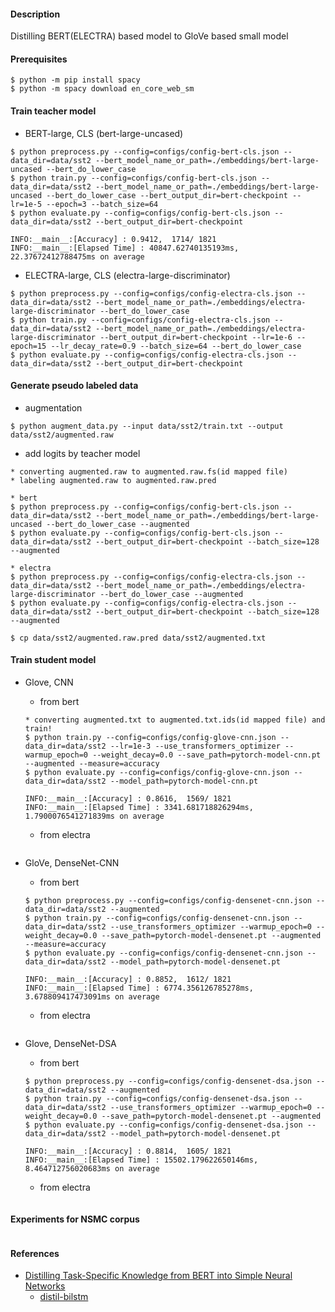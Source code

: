 #### Description

Distilling BERT(ELECTRA) based model to GloVe based small model

#### Prerequisites
```
$ python -m pip install spacy
$ python -m spacy download en_core_web_sm
```

#### Train teacher model

- BERT-large, CLS (bert-large-uncased)
```
$ python preprocess.py --config=configs/config-bert-cls.json --data_dir=data/sst2 --bert_model_name_or_path=./embeddings/bert-large-uncased --bert_do_lower_case
$ python train.py --config=configs/config-bert-cls.json --data_dir=data/sst2 --bert_model_name_or_path=./embeddings/bert-large-uncased --bert_do_lower_case --bert_output_dir=bert-checkpoint --lr=1e-5 --epoch=3 --batch_size=64
$ python evaluate.py --config=configs/config-bert-cls.json --data_dir=data/sst2 --bert_output_dir=bert-checkpoint

INFO:__main__:[Accuracy] : 0.9412,  1714/ 1821
INFO:__main__:[Elapsed Time] : 40847.62740135193ms, 22.37672412788475ms on average
```

- ELECTRA-large, CLS (electra-large-discriminator)
```
$ python preprocess.py --config=configs/config-electra-cls.json --data_dir=data/sst2 --bert_model_name_or_path=./embeddings/electra-large-discriminator --bert_do_lower_case
$ python train.py --config=configs/config-electra-cls.json --data_dir=data/sst2 --bert_model_name_or_path=./embeddings/electra-large-discriminator --bert_output_dir=bert-checkpoint --lr=1e-6 --epoch=15 --lr_decay_rate=0.9 --batch_size=64 --bert_do_lower_case
$ python evaluate.py --config=configs/config-electra-cls.json --data_dir=data/sst2 --bert_output_dir=bert-checkpoint
```

#### Generate pseudo labeled data

- augmentation
```
$ python augment_data.py --input data/sst2/train.txt --output data/sst2/augmented.raw
```

- add logits by teacher model
```
* converting augmented.raw to augmented.raw.fs(id mapped file)
* labeling augmented.raw to augmented.raw.pred

* bert
$ python preprocess.py --config=configs/config-bert-cls.json --data_dir=data/sst2 --bert_model_name_or_path=./embeddings/bert-large-uncased --bert_do_lower_case --augmented
$ python evaluate.py --config=configs/config-bert-cls.json --data_dir=data/sst2 --bert_output_dir=bert-checkpoint --batch_size=128 --augmented

* electra 
$ python preprocess.py --config=configs/config-electra-cls.json --data_dir=data/sst2 --bert_model_name_or_path=./embeddings/electra-large-discriminator --bert_do_lower_case --augmented
$ python evaluate.py --config=configs/config-electra-cls.json --data_dir=data/sst2 --bert_output_dir=bert-checkpoint --batch_size=128 --augmented

$ cp data/sst2/augmented.raw.pred data/sst2/augmented.txt
```

#### Train student model

- Glove, CNN
  - from bert
  ```
  * converting augmented.txt to augmented.txt.ids(id mapped file) and train!
  $ python train.py --config=configs/config-glove-cnn.json --data_dir=data/sst2 --lr=1e-3 --use_transformers_optimizer --warmup_epoch=0 --weight_decay=0.0 --save_path=pytorch-model-cnn.pt --augmented --measure=accuracy
  $ python evaluate.py --config=configs/config-glove-cnn.json --data_dir=data/sst2 --model_path=pytorch-model-cnn.pt

  INFO:__main__:[Accuracy] : 0.8616,  1569/ 1821
  INFO:__main__:[Elapsed Time] : 3341.681718826294ms, 1.7900076541271839ms on average
  ```
  - from electra
  ```
  ```

- GloVe, DenseNet-CNN
  - from bert
  ```
  $ python preprocess.py --config=configs/config-densenet-cnn.json --data_dir=data/sst2 --augmented
  $ python train.py --config=configs/config-densenet-cnn.json --data_dir=data/sst2 --use_transformers_optimizer --warmup_epoch=0 --weight_decay=0.0 --save_path=pytorch-model-densenet.pt --augmented --measure=accuracy
  $ python evaluate.py --config=configs/config-densenet-cnn.json --data_dir=data/sst2 --model_path=pytorch-model-densenet.pt

  INFO:__main__:[Accuracy] : 0.8852,  1612/ 1821
  INFO:__main__:[Elapsed Time] : 6774.356126785278ms, 3.678809417473091ms on average

  ```
  - from electra
  ```

  ```

- Glove, DenseNet-DSA
  - from bert
  ```
  $ python preprocess.py --config=configs/config-densenet-dsa.json --data_dir=data/sst2 --augmented
  $ python train.py --config=configs/config-densenet-dsa.json --data_dir=data/sst2 --use_transformers_optimizer --warmup_epoch=0 --weight_decay=0.0 --save_path=pytorch-model-densenet.pt --augmented
  $ python evaluate.py --config=configs/config-densenet-dsa.json --data_dir=data/sst2 --model_path=pytorch-model-densenet.pt

  INFO:__main__:[Accuracy] : 0.8814,  1605/ 1821
  INFO:__main__:[Elapsed Time] : 15502.179622650146ms, 8.464712756020683ms on average
  ```
  - from electra
  ```
  ```

#### Experiments for NSMC corpus

```

```


#### References

- [Distilling Task-Specific Knowledge from BERT into Simple Neural Networks](https://arxiv.org/abs/1903.12136)
  - [distil-bilstm](https://github.com/dsindex/distil-bilstm)
